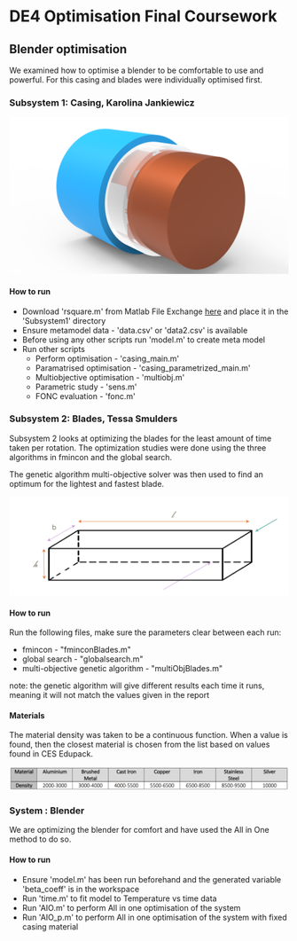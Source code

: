 # DE4 Optimisation Final Coursework 

## Blender optimisation

We examined how to optimise a blender to be comfortable to use and powerful. For this casing and blades were individually optimised first.

### Subsystem 1: Casing, Karolina Jankiewicz

![Casing segment CAD model](/imgs/casing_cad.png)

#### How to run
 - Download 'rsquare.m' from Matlab File Exchange [here](https://uk.mathworks.com/matlabcentral/fileexchange/34492-r-square-the-coefficient-of-determination) and place it in the 'Subsystem1' directory
 - Ensure metamodel data - 'data.csv' or 'data2.csv' is available
 - Before using any other scripts run 'model.m' to create meta model
 - Run other scripts
   - Perform optimisation - 'casing_main.m'
   - Paramatrised optimisation - 'casing_parametrized_main.m'
   - Multiobjective optimisation - 'multiobj.m'
   - Parametric study - 'sens.m'
   - FONC evaluation - 'fonc.m'

### Subsystem 2: Blades, Tessa Smulders

Subsystem 2 looks at optimizing the blades for the least amount of time taken per rotation. The optimization studies were done using the three algorithms in fmincon and the global search. 

The genetic algorithm multi-objective solver was then used to find an optimum for the lightest and fastest blade. 

![Blade Simplified Model](/imgs/BladeModel.png)

#### How to run
Run the following files, make sure the parameters clear between each run:
- fmincon - "fminconBlades.m"
- global search - "globalsearch.m"
- multi-objective genetic algorithm - "multiObjBlades.m"

note: the genetic algorithm will give different results each time it runs, meaning it will not match the values given in the report

#### Materials
The material density was taken to be a continuous function. When a value is found, then the closest material is chosen from the list based on values found in CES Edupack. 

![Food safe metals and their densities](/imgs/MaterialListBlades.png)

### System : Blender

We are optimizing the blender for comfort and have used the All in One method to do so. 

#### How to run
 - Ensure 'model.m' has been run beforehand and the generated variable 'beta_coeff' is in the workspace
 - Run 'time.m' to fit model to Temperature vs time data
 - Run 'AIO.m' to perform All in one optimisation of the system
 - Run 'AIO_p.m' to perform All in one optimisation of the system with fixed casing material

